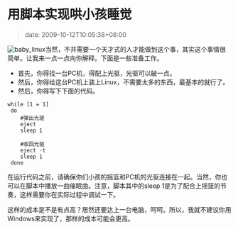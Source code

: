 # 用脚本实现哄小孩睡觉
>date: 2009-10-12T10:05:38+08:00


![baby_linux](https://coolshell.cn/wp-content/uploads/2009/10/baby_linux.jpg "baby_linux")当然，不并需要一个天才式的人才能做到这个事，其实这个事情很简单。让我来一点一点向你解释。下面是一些准备工作。


* 首先，你得找一台PC机，得配上光驱，光驱可以破一点。
* 然后，你得给这台PC机上装上Linux，不需要太多的东西，最基本的就行了。
* 然后，你得写下下面的代码。




```
while [1 = 1]
 do
	#弹出光驱
	eject
	sleep 1

	#收回光驱
	eject -t
	sleep 1
 done

```

在运行代码之前，请确保你们小孩的摇篮和PC机的光驱连接在一起。当然，你也可以在脚本中播放一曲催眠曲。注意，脚本其中的sleep 1是为了配合上摇篮的节奏，这样需要你在实际过程中调试一下。


这样的成本是不是有点高？居然还要达上一台电脑，呵呵。所以，我就不建议你用Windows来实现了，那样的成本可能会更高。


